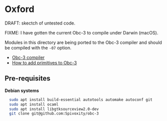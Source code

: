 Oxford
======

DRAFT: skectch of untested code.

FIXME: I have gotten the current Obc-3 to compile under Darwin (macOS).

Modules in this directory are being ported to the Obc-3 compiler
and should be compiled with the `-07` option.

- [Obc-3 compiler](https://spivey.oriel.ox.ac.uk/corner/Oxford_Oberon-2_compiler)
- [How to add primitives to Obc-3](https://spivey.oriel.ox.ac.uk/corner/How_to_add_primitives_to_OBC)

Pre-requisites
--------------

**Debian systems**

~~~bash
  sudo apt install build-essential autotools automake autoconf git
  sudo apt install ocaml
  sudo apt install libgtksourceview2.0-dev
  git clone git@github.com:Spivoxity/obc-3
~~~


